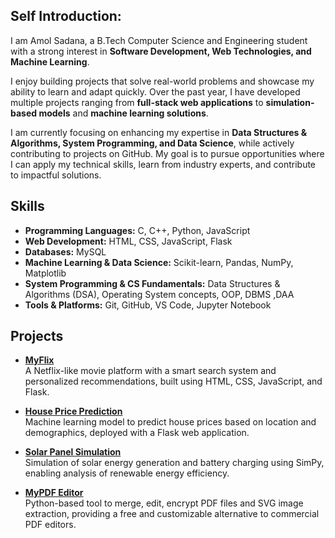 ## Self Introduction:
I am Amol Sadana, a B.Tech Computer Science and Engineering student with a strong interest in **Software Development, Web Technologies, and Machine Learning**.  

I enjoy building projects that solve real-world problems and showcase my ability to learn and adapt quickly. Over the past year, I have developed multiple projects ranging from **full-stack web applications** to **simulation-based models** and **machine learning solutions**.  

I am currently focusing on enhancing my expertise in **Data Structures & Algorithms, System Programming, and Data Science**, while actively contributing to projects on GitHub. My goal is to pursue opportunities where I can apply my technical skills, learn from industry experts, and contribute to impactful solutions.    

## Skills  
- **Programming Languages:** C, C++, Python, JavaScript  
- **Web Development:** HTML, CSS, JavaScript, Flask  
- **Databases:** MySQL
- **Machine Learning & Data Science:** Scikit-learn, Pandas, NumPy, Matplotlib  
- **System Programming & CS Fundamentals:** Data Structures & Algorithms (DSA), Operating System concepts, OOP, DBMS ,DAA 
- **Tools & Platforms:** Git, GitHub, VS Code, Jupyter Notebook  

## Projects  

- **[MyFlix](https://github.com/AmolSadana012/MyFlix)**  
  A Netflix-like movie platform with a smart search system and personalized recommendations, built using HTML, CSS, JavaScript, and Flask.  

- **[House Price Prediction](https://github.com/AmolSadana012/house_price_prediction)**  
  Machine learning model to predict house prices based on location and demographics, deployed with a Flask web application.  

- **[Solar Panel Simulation](https://github.com/AmolSadana012/solar_energy_simulation)**  
  Simulation of solar energy generation and battery charging using SimPy, enabling analysis of renewable energy efficiency.  

- **[MyPDF Editor](https://github.com/AmolSadana012/MyPdf-Editor)**  
  Python-based tool to merge, edit, encrypt PDF files and SVG image extraction, providing a free and customizable alternative to commercial PDF editors.  


